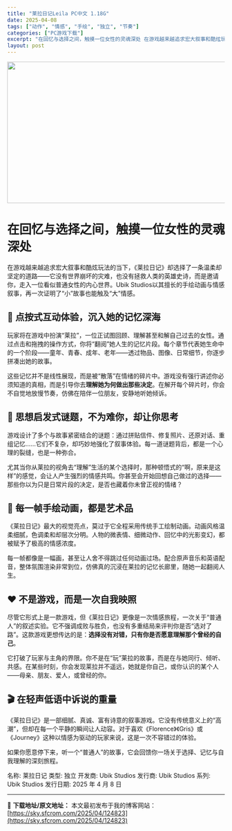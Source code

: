 ```yaml
---
title: "莱拉日记Leila PC中文 1.18G"
date: 2025-04-08
tags: ["动作", "情感", "手绘", "独立", "节奏"]
categories: ["PC游戏下载"]
excerpt: "在回忆与选择之间，触摸一位女性的灵魂深处 在游戏越来越追求宏大叙事和酷炫玩法的当下，《莱拉日记》却选择了一条温柔却坚定的道路——它没有世界崩坏的灾难，也没有拯救人类的英雄史诗，而是邀请你，走入一位看似普通女性的内心世界。Ubik Studios以其擅长的手绘动画与情感叙事，再一次证明了“小”故事也能&hellip;"
layout: post
---
```


<img class="aligncenter size-full wp-image-124824" src="https://sky.sfcrom.com/wp-content/uploads/2025/04/2025040812341690.webp" alt="" width="700" height="327" />
<h1 class="" data-start="60" data-end="91">在回忆与选择之间，触摸一位女性的灵魂深处</h1>
<p class="" data-start="93" data-end="230">在游戏越来越追求宏大叙事和酷炫玩法的当下，《莱拉日记》却选择了一条温柔却坚定的道路——它没有世界崩坏的灾难，也没有拯救人类的英雄史诗，而是邀请你，走入一位看似普通女性的内心世界。Ubik Studios以其擅长的手绘动画与情感叙事，再一次证明了“小”故事也能触及“大”情感。</p>

<h2 class="" data-start="232" data-end="254">📓 点按式互动体验，沉入她的记忆深海</h2>
<p class="" data-start="256" data-end="374">玩家将在游戏中扮演“莱拉”，一位正试图回顾、理解甚至和解自己过去的女性。通过点击和拖拽的操作方式，你将“翻阅”她人生的记忆片段。每个章节代表她生命中的一个阶段——童年、青春、成年、老年——透过物品、图像、日常细节，你逐步拼凑出她的故事。</p>
<p class="" data-start="376" data-end="480">这些记忆并不是线性展现，而是被“散落”在情绪的碎片中。游戏没有强行讲述你必须知道的真相，而是引导你去<strong data-start="426" data-end="441">理解她为何做出那些决定</strong>。在解开每个碎片时，你会不自觉地放慢节奏，仿佛在陪伴一位朋友，安静地听她倾诉。</p>

<h2 class="" data-start="482" data-end="506">🧠 思想启发式谜题，不为难你，却让你思考</h2>
<p class="" data-start="508" data-end="592">游戏设计了多个与故事紧密结合的谜题：通过拼贴信件、修复照片、还原对话、重组记忆……它们不复杂，却巧妙地强化了叙事体验。每一道谜题背后，都是一个心理的裂缝，也是一种弥合。</p>
<p class="" data-start="594" data-end="696">尤其当你从莱拉的视角去“理解”生活的某个选择时，那种顿悟式的“啊，原来是这样”的感觉，会让人产生强烈的情感共鸣。你甚至会开始回想自己做过的选择——那些你以为只是日常片段的决定，是否也藏着你未曾正视的情绪？</p>

<h2 class="" data-start="698" data-end="717">🎨 每一帧手绘动画，都是艺术品</h2>
<p class="" data-start="719" data-end="803">《莱拉日记》最大的视觉亮点，莫过于它全程采用传统手工绘制动画。动画风格温柔细腻，色调柔和却层次分明。人物的微表情、细微动作、回忆中的光影变幻，都被赋予了极高的情感浓度。</p>
<p class="" data-start="805" data-end="879">每一帧都像是一幅画，甚至让人舍不得跳过任何动画过场。配合原声音乐和英语配音，整体氛围渲染非常到位，仿佛真的沉浸在莱拉的记忆长廊里，随她一起翻阅人生。</p>

<h2 class="" data-start="881" data-end="900">❤️ 不是游戏，而是一次自我映照</h2>
<p class="" data-start="902" data-end="1015">尽管它形式上是一款游戏，但《莱拉日记》更像是一次情感旅程，一次关于“普通人”的叙述实验。它不强调成败与胜负，也没有多重结局来评判你是否“选对了路”。这款游戏更想传达的是：<strong data-start="987" data-end="1014">选择没有对错，只有你是否愿意理解那个曾经的自己</strong>。</p>
<p class="" data-start="1017" data-end="1106">它打破了玩家与主角的界限。你不是在“玩”莱拉的故事，而是在与她同行、倾听、共感。在某些时刻，你会发现莱拉并不遥远，她就是你自己，或你认识的某个人——母亲、朋友、爱人，或曾经的你。</p>

<h2 class="" data-start="1108" data-end="1128">🎬 在轻声低语中诉说的重量</h2>
<p class="" data-start="1130" data-end="1241">《莱拉日记》是一部细腻、真诚、富有诗意的叙事游戏。它没有传统意义上的“高潮”，但却在每一个平静的瞬间让人动容。对于喜欢《Florence》《Gris》或《Journey》这种以情感为驱动的玩家来说，这是一次不容错过的体验。</p>
<p class="" data-start="1243" data-end="1289">如果你愿意停下来，听一个“普通人”的故事，它会回馈你一场关于选择、记忆与自我理解的深刻旅程。</p>
名称: 莱拉日记
类型: 独立
开发商: Ubik Studios
发行商: Ubik Studios
系列: Ubik Studios
发行日期: 2025 年 4 月 8 日

---
📖 **下载地址/原文地址：** 本文最初发布于我的博客网站：[https://sky.sfcrom.com/2025/04/124823](https://sky.sfcrom.com/2025/04/124823)
